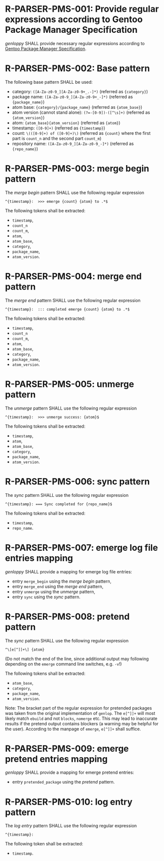 # R-PARSER-PMS-001: Provide regular expressions according to Gentoo Package Manager Specification #
*genloppy* SHALL provide necessary regular expressions according to [Gentoo Package Manager Specification](https://dev.gentoo.org/~ulm/pms/head/pms.html).

# R-PARSER-PMS-002: Base pattern #
The following base pattern SHALL be used:
-   category: `([A-Za-z0-9_][A-Za-z0-9+_.-]*)` (referred as `{category}`)
-   package name: `([A-Za-z0-9_][A-Za-z0-9+_-]*)` (referred as `{package_name}`)
-   atom base: `{category}/{package_name}` (referred as `{atom_base}`)
-   atom version (cannot stand alone): `(?=-[0-9])-([^\s]+)` (referred as `{atom_version}`)
-   atom: `{atom_base}{atom_version}` (referred as `{atom}`)
-   timestamp: `([0-9]+)` (referred as `{timestamp}`)
-   count: `\(([0-9]+) of ([0-9]+)\)` (referred as `{count}` where the first part is `count_n` and the second part `count_m`)
-   repository name: `([A-Za-z0-9_][A-Za-z0-9_-]*)` (referred as `{repo_name}`)

# R-PARSER-PMS-003: merge begin pattern #
The *merge begin* pattern SHALL use the following regular expression
```
^{timestamp}:  >>> emerge {count} {atom} to .*$
```
The following tokens shall be extracted:
-   `timestamp`,
-   `count_n`
-   `count_m`,
-   `atom`,
-   `atom_base`,
-   `category`,
-   `package_name`,
-   `atom_version`.

# R-PARSER-PMS-004: merge end pattern #
The *merge end* pattern SHALL use the following regular expression
```
^{timestamp}:  ::: completed emerge {count} {atom} to .*$
```
The following tokens shall be extracted:
-   `timestamp`,
-   `count_n`
-   `count_m`,
-   `atom`,
-   `atom_base`,
-   `category`,
-   `package_name`,
-   `atom_version`.

# R-PARSER-PMS-005: unmerge pattern #
The *unmerge* pattern SHALL use the following regular expression
```
^{timestamp}:  >>> unmerge success: {atom}$
```
The following tokens shall be extracted:
-   `timestamp`,
-   `atom`,
-   `atom_base`,
-   `category`,
-   `package_name`,
-   `atom_version`.

# R-PARSER-PMS-006: sync pattern #
The *sync* pattern SHALL use the following regular expression
```
^{timestamp}: === Sync completed for {repo_name}$
```
The following tokens shall be extracted:
-   `timestamp`,
-   `repo_name`.

# R-PARSER-PMS-007: emerge log file entries mapping #
*genloppy* SHALL provide a mapping for emerge log file entries:
-   entry `merge_begin` using the *merge begin* pattern,
-   entry `merge_end` using the *merge end* pattern,
-   entry `unmerge` using the *unmerge* pattern,
-   entry `sync` using the *sync* pattern.

# R-PARSER-PMS-008: pretend pattern #
The *sync* pattern SHALL use the following regular expression
```
^\[e[^]]+\] {atom}
```
(Do not match the end of the line, since additional output may following depending on the `emerge` command line switches, e.g. `-v`!)

The following tokens shall be extracted:
-   `atom_base`,
-   `category`,
-   `package_name`,
-   `atom_version`.

Note: The bracket part of the regular expression for pretended packages was taken from the original implementation of `genlop`. The `e[^]]+` will most likely match `ebuild` and not  `blocks`, `nomerge` etc. This may lead to inaccurate results if the pretend output contains blockers (a warning may be helpful for the user). According to the manpage of `emerge`, `e[^]]+` shall suffice.

# R-PARSER-PMS-009: emerge pretend entries mapping #
*genloppy* SHALL provide a mapping for emerge pretend entries:
-   entry `pretended_package` using the *pretend* pattern.

# R-PARSER-PMS-010: log entry pattern #
The *log entry* pattern SHALL use the following regular expression
```
^{timestamp}:
```
The following token shall be extracted:
-   `timestamp`.
